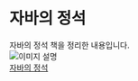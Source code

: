 # 자바의 정석
자바의 정석 책을 정리한 내용입니다. 
<br/>
![이미지 설명](https://contents.kyobobook.co.kr/sih/fit-in/458x0/pdt/9788994492032.jpg)
<br/>
[자바의 정석](https://aladin.co.kr/shop/wproduct.aspx?ItemId=76083001)
